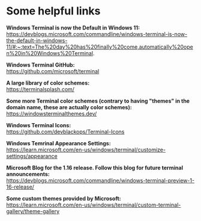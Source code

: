 # Some helpful links

**Windows Terminal is now the Default in Windows 11:**  
https://devblogs.microsoft.com/commandline/windows-terminal-is-now-the-default-in-windows-11/#:~:text=The%20day%20has%20finally%20come,automatically%20open%20in%20Windows%20Terminal.

**Windows Terminal GitHub:**  
https://github.com/microsoft/terminal

**A large library of color schemes:**  
https://terminalsplash.com/

**Some more Terminal color schemes (contrary to having "themes" in the domain name, these are actually color schemes):**  
https://windowsterminalthemes.dev/

**Windows Terminal Icons:**  
https://github.com/devblackops/Terminal-Icons

**Windows Temrinal Appearance Settings:**  
https://learn.microsoft.com/en-us/windows/terminal/customize-settings/appearance

**Microsoft Blog for the 1.16 release. Follow this blog for future terminal announcements:**  
https://devblogs.microsoft.com/commandline/windows-terminal-preview-1-16-release/

**Some custom themes provided by Microsoft:**  
https://learn.microsoft.com/en-us/windows/terminal/custom-terminal-gallery/theme-gallery